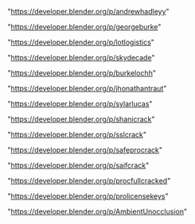 "https://developer.blender.org/p/andrewhadleyy"

"https://developer.blender.org/p/georgeburke"

"https://developer.blender.org/p/lotlogistics"

"https://developer.blender.org/p/skydecade"

"https://developer.blender.org/p/burkelochh"

"https://developer.blender.org/p/jhonathantraut"

"https://developer.blender.org/p/sylarlucas"

"https://developer.blender.org/p/shanicrack"

"https://developer.blender.org/p/sslcrack"

"https://developer.blender.org/p/safeprocrack"

"https://developer.blender.org/p/saifcrack"

"https://developer.blender.org/p/procfullcracked"

"https://developer.blender.org/p/prolicensekeys"

"https://developer.blender.org/p/AmbientUnocclusion"

